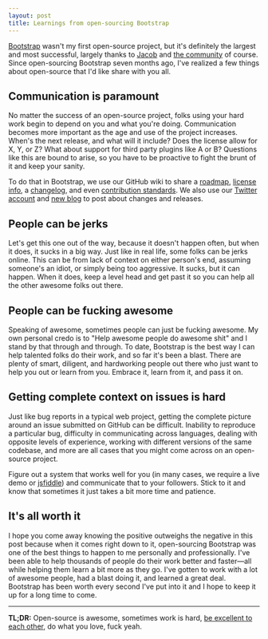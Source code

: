 ```yaml
---
layout: post
title: Learnings from open-sourcing Bootstrap
---
```


[Bootstrap](http://getbootstrap.com) wasn't my first open-source project, but it's definitely the largest and most successful, largely thanks to [Jacob](http://twitter.com/fat) and [the community](https://github.com/twitter/bootstrap/) of course. Since open-sourcing Bootstrap seven months ago, I've realized a few things about open-source that I'd like share with you all.

## Communication is paramount

No matter the success of an open-source project, folks using your hard work begin to depend on you and what you're doing. Communication becomes more important as the age and use of the project increases. When's the next release, and what will it include? Does the license allow for X, Y, or Z? What about support for third party plugins like A or B? Questions like this are bound to arise, so you have to be proactive to fight the brunt of it and keep your sanity.

To do that in Bootstrap, we use our GitHub wiki to share a [roadmap](https://github.com/twitter/bootstrap/wiki/Roadmap), [license info](https://github.com/twitter/bootstrap/wiki/License), a [changelog](https://github.com/twitter/bootstrap/wiki/Changelog), and even [contribution standards](https://github.com/twitter/bootstrap/wiki/Contributing-to-Bootstrap). We also use our [Twitter account](http://twitter.com/twbootstrap) and [new blog](http://blog.getbootstrap.com) to post about changes and releases.

## People can be jerks

Let's get this one out of the way, because it doesn't happen often, but when it does, it sucks in a big way. Just like in real life, some folks can be jerks online. This can be from lack of context on either person's end, assuming someone's an idiot, or simply being too aggressive. It sucks, but it can happen. When it does, keep a level head and get past it so you can help all the other awesome folks out there.

## People can be fucking awesome

Speaking of awesome, sometimes people can just be fucking awesome. My own personal credo is to "Help awesome people do awesome shit" and I stand by that through and through. To date, Bootstrap is the best way I can help talented folks do their work, and so far it's been a blast. There are plenty of smart, diligent, and hardworking people out there who just want to help you out or learn from you. Embrace it, learn from it, and pass it on.

## Getting complete context on issues is hard

Just like bug reports in a typical web project, getting the complete picture around an issue submitted on GitHub can be difficult. Inability to reproduce a particular bug, difficulty in communicating across languages, dealing with opposite levels of experience, working with different versions of the same codebase, and more are all cases that you might come across on an open-source project.

Figure out a system that works well for you (in many cases, we require a live demo or [jsfiddle](http://jsfiddle.net)) and communicate that to your followers. Stick to it and know that sometimes it just takes a bit more time and patience.

## It's all worth it

I hope you come away knowing the positive outweighs the negative in this post because when it comes right down to it, open-sourcing Bootstrap was one of the best things to happen to me personally and professionally. I've been able to help thousands of people do their work better and faster&mdash;all while helping them learn a bit more as they go. I've gotten to work with a lot of awesome people, had a blast doing it, and learned a great deal. Bootstrap has been worth every second I've put into it and I hope to keep it up for a long time to come.

-----

**TL;DR:** Open-source is awesome, sometimes work is hard, [be excellent to each other](http://www.youtube.com/watch?v=J7532GXPnO8), do what you love, fuck yeah.
